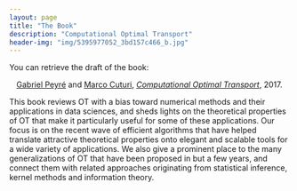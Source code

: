 ```yaml
---
layout: page
title: "The Book"
description: "Computational Optimal Transport"
header-img: "img/5395977052_3bd157c466_b.jpg"
---
```


You can retrieve the draft of the book:

<div align="center">
  <a href="http://www.gpeyre.com/">Gabriel Peyré</a> and <a href="http://marcocuturi.net/">Marco Cuturi</a>, <i><a href="../pdf/ComputationalOT.pdf">Computational Optimal Transport</a></i>, 2017.
</div>

This book reviews OT with a bias toward numerical methods and their applications in data sciences, and sheds lights on the theoretical properties of OT that make it particularly useful for some of these applications. Our focus is on the recent wave of efficient algorithms that have helped translate attractive theoretical properties onto elegant and scalable tools for a wide variety of applications. We also give a prominent place to the many generalizations of OT that have been proposed in but a few years, and connect them with related approaches originating from statistical inference, kernel methods and information theory.
